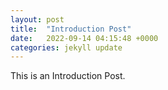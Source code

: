 ```yaml
---
layout: post
title:  "Introduction Post"
date:   2022-09-14 04:15:48 +0000
categories: jekyll update
---
```


This is an Introduction Post.